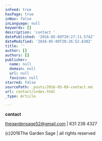 ```yaml
---
inFeed: true
hasPage: true
inNav: false
inLanguage: null
keywords: []
description: 'contact '
datePublished: '2016-05-09T20:27:11.574Z'
dateModified: '2016-05-09T20:26:52.630Z'
title: ''
author: []
authors: []
publisher:
  name: null
  domain: null
  url: null
  favicon: null
starred: false
sourcePath: _posts/2016-05-09-contact.md
url: contact/index.html
_type: Article

---
```

**contact**

thegardensage52@gmail.com | 631 238 4327

(c)2016The Garden Sage | all rights reserved
